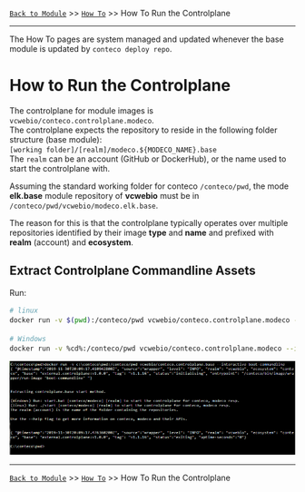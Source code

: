 [`Back to Module`](../README.md) >> [`How To`](../docs/HOW-TO.md) >> How To Run the Controlplane

-----
The How To pages are system managed and updated whenever the base module is updated by `conteco deploy repo`.

# How to Run the Controlplane

The controlplane for module images is `vcwebio/conteco.controlplane.modeco`.  
The controlplane expects the repository to reside in the following folder structure (base module):  
`[working folder]/[realm]/modeco.${MODECO_NAME}.base`  
The `realm` can be an account (GitHub or DockerHub), or the name used to start the controlplane with.

Assuming the standard working folder for conteco `/conteco/pwd`, the mode __elk.base__ module repository of __vcwebio__  must be in `/conteco/pwd/vcwebio/modeco.elk.base`.

The reason for this is that the controlplane typically operates over multiple repositories identified by their image __type__ and __name__ and prefixed with __realm__ (account) and __ecosystem__.

## Extract Controlplane Commandline Assets

Run:

```bash
# linux
docker run -v $(pwd):/conteco/pwd vcwebio/conteco.controlplane.modeco --interactive boot-commandline

# Windows
docker run -v %cd%:/conteco/pwd vcwebio/conteco.controlplane.modeco --interactive boot-commandline
```

![boot-commandline](./boot-commandline.PNG "boot-commandline")

-----
[`Back to Module`](../README.md) >> [`How To`](../docs/HOW-TO.md) >> How To Run the Controlplane
